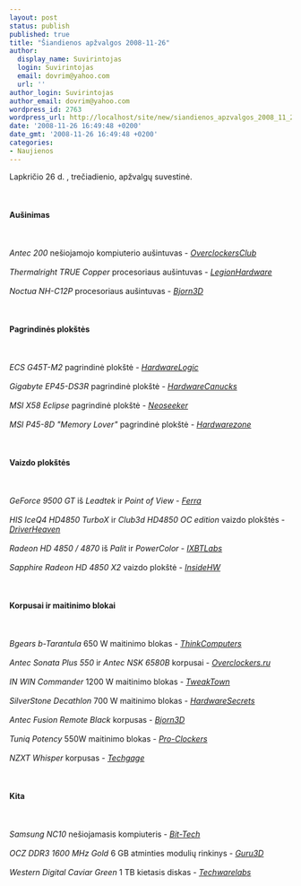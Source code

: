 ```yaml
---
layout: post
status: publish
published: true
title: "Šiandienos apžvalgos 2008-11-26"
author:
  display_name: Suvirintojas
  login: Suvirintojas
  email: dovrim@yahoo.com
  url: ''
author_login: Suvirintojas
author_email: dovrim@yahoo.com
wordpress_id: 2763
wordpress_url: http://localhost/site/new/siandienos_apzvalgos_2008_11_26/
date: '2008-11-26 16:49:48 +0200'
date_gmt: '2008-11-26 16:49:48 +0200'
categories:
- Naujienos
---
```

<p>Lapkričio 26 d. , trečiadienio, apžvalgų suvestinė.<br />
<br><br />
<br><b>Aušinimas</b><br />
<br><br />
<br><i>Antec 200</i> nešiojamojo kompiuterio aušintuvas - <i><a class="ns" href="http://www.overclockersclub.com/reviews/antec_notebook_cooler_200/">OverclockersClub</a></i><br />
<br><i>Thermalright TRUE Copper</i> procesoriaus aušintuvas - <i><a class="ns" href="http://www.legionhardware.com/document.php?id=793">LegionHardware</a></i><br />
<br><i>Noctua NH-C12P</i> procesoriaus aušintuvas - <i><a class="ns" href="http://www.bjorn3d.com/read.php?cID=1406">Bjorn3D</a></i><br />
<br><br />
<br><b>Pagrindinės plokštės</b><br />
<br><br />
<br><i>ECS G45T-M2</i> pagrindinė plokštė - <i><a class="ns" href="http://hardwarelogic.com/news/132/ARTICLE/4882/2008-11-24.html">HardwareLogic</a></i><br />
<br><i>Gigabyte EP45-DS3R</i> pagrindinė plokštė - <i><a class="ns" href="http://www.hardwarecanucks.com/forum/hardware-canucks-reviews/11682-gigabyte-ep45-ds3r-p45-motherboard-review.html">HardwareCanucks</a></i><br />
<br><i>MSI X58 Eclipse</i> pagrindinė plokštė - <i><a class="ns" href="http://neoseeker.com/Articles/Hardware/Reviews/msi_x58_eclipse/">Neoseeker</a></i><br />
<br><i>MSI P45-8D &quot;Memory Lover&quot;</i> pagrindinė plokštė - <i><a class="ns" href="http://www.hardwarezone.com/news/view.php?cid=4&amp;id=12157">Hardwarezone</a></i><br />
<br><br />
<br><b>Vaizdo plokštės</b><br />
<br><br />
<br><i>GeForce 9500 GT</i> iš <i>Leadtek</i> ir <i>Point of View</i> - <i><a class="ns" href="http://www.ferra.ru/online/video/83072/">Ferra</a></i><br />
<br><i>HIS IceQ4 HD4850 TurboX</i> ir <i>Club3d HD4850 OC edition</i> vaizdo plokštės - <i><a class="ns" href="http://www.driverheaven.net/reviews.php?reviewid=669">DriverHeaven</a></i><br />
<br><i>Radeon HD 4850 / 4870</i> iš <i>Palit</i> ir <i>PowerColor</i> - <i><a class="ns" href="http://ixbtlabs.com/articles3/video/rv770-4-p1.html">IXBTLabs</a></i><br />
<br><i>Sapphire Radeon HD 4850 X2</i> vaizdo plokštė - <i><a class="ns" href="http://www.insidehw.com/Reviews/Graphics-cards/Sapphire-Radeon-HD-4850-X2.html">InsideHW</a></i><br />
<br><br />
<br><b>Korpusai ir maitinimo blokai</b><br />
<br><br />
<br><i>Bgears b-Tarantula</i> 650 W maitinimo blokas - <i><a class="ns" href="http://www.thinkcomputers.org/index.php?x=reviews&amp;id=888">ThinkComputers</a></i><br />
<br><i>Antec Sonata Plus 550</i> ir <i>Antec NSK 6580B</i> korpusai - <i><a class="ns" href="http://www.overclockers.ru/lab/31141.shtml">Overclockers.ru</a></i><br />
<br><i>IN WIN Commander</i> 1200 W maitinimo blokas - <i><a class="ns" href="http://www.tweaktown.com/cat/casing_cooling/">TweakTown</a></i><br />
<br><i>SilverStone Decathlon</i> 700 W maitinimo blokas - <i><a class="ns" href="http://www.hardwaresecrets.com/article/659">HardwareSecrets</a></i><br />
<br><i>Antec Fusion Remote Black</i> korpusas - <i><a class="ns" href="http://www.bjorn3d.com/read.php?cID=1409">Bjorn3D</a></i><br />
<br><i>Tuniq Potency</i> 550W maitinimo blokas - <i><a class="ns" href="http://www.pro-clockers.com/reviews/?id=124">Pro-Clockers</a></i><br />
<br><i>NZXT Whisper</i> korpusas - <i><a class="ns" href="http://techgage.com/article/nzxt_whisper_full-tower/">Techgage</a></i><br />
<br><br />
<br><b>Kita</b><br />
<br><br />
<br><i>Samsung NC10</i> nešiojamasis kompiuteris - <i><a class="ns" href="http://www.bit-tech.net/hardware/2008/11/26/samsung-nc10/1">Bit-Tech</a></i><br />
<br><i>OCZ DDR3 1600 MHz Gold</i> 6 GB atminties modulių rinkinys - <i><a class="ns" href="http://www.guru3d.com/article/-ddr3-pc312800-gold-6gb-lowvoltage-triple-channel-review/">Guru3D</a></i><br />
<br><i>Western Digital Caviar Green</i> 1 TB kietasis diskas - <i><a class="ns" href="http://www.techwarelabs.com/reviews/storage/WD-Green-1TB/">Techwarelabs</a></i><br />
<br><br />
<br><br />
<br></p>
